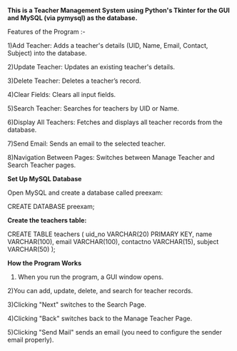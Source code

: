 **This is a Teacher Management System using Python's Tkinter for the GUI and MySQL (via pymysql) as the database.**

Features of the Program :-

1)Add Teacher: Adds a teacher's details (UID, Name, Email, Contact, Subject) into the database.

2)Update Teacher: Updates an existing teacher's details.

3)Delete Teacher: Deletes a teacher’s record.

4)Clear Fields: Clears all input fields.

5)Search Teacher: Searches for teachers by UID or Name.

6)Display All Teachers: Fetches and displays all teacher records from the database.

7)Send Email: Sends an email to the selected teacher.

8)Navigation Between Pages: Switches between Manage Teacher and Search Teacher pages.

**Set Up MySQL Database**

Open MySQL and create a database called preexam:

CREATE DATABASE preexam;

**Create the teachers table:**

CREATE TABLE teachers (
    uid_no VARCHAR(20) PRIMARY KEY,
    name VARCHAR(100),
    email VARCHAR(100),
    contactno VARCHAR(15),
    subject VARCHAR(50)
);


**How the Program Works**
1) When you run the program, a GUI window opens.

2)You can add, update, delete, and search for teacher records.

3)Clicking "Next" switches to the Search Page.

4)Clicking "Back" switches back to the Manage Teacher Page.

5)Clicking "Send Mail" sends an email (you need to configure the sender email properly).

